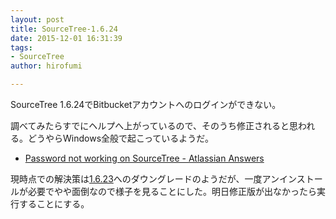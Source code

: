 ```yaml
---
layout: post
title: SourceTree-1.6.24
date: 2015-12-01 16:31:39
tags:
- SourceTree
author: hirofumi

---
```

SourceTree 1.6.24でBitbucketアカウントへのログインができない。

調べてみたらすでにヘルプへ上がっているので、そのうち修正されると思われる。どうやらWindows全般で起こっているようだ。

-   [Password not working on SourceTree - Atlassian Answers](https://answers.atlassian.com/questions/164023/password-not-working-on-sourcetree)

現時点での解決策は[1.6.23](http://downloads.atlassian.com/software/sourcetree/windows/SourceTreeSetup_1.6.23.exe)へのダウングレードのようだが、一度アンインストールが必要でやや面倒なので様子を見ることにした。明日修正版が出なかったら実行することにする。
